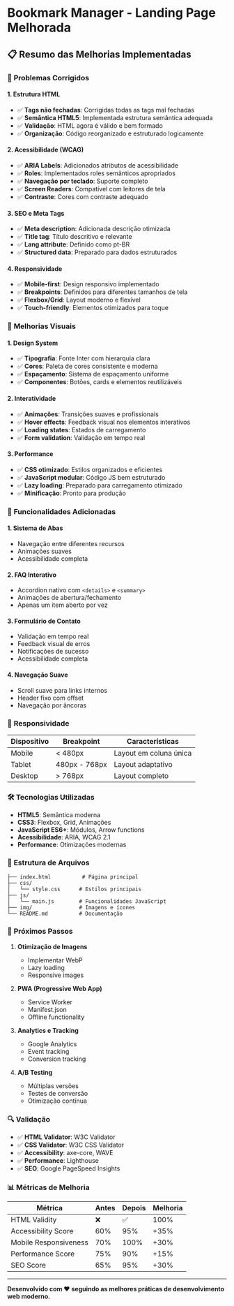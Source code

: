 # Bookmark Manager - Landing Page Melhorada

## 📋 Resumo das Melhorias Implementadas

### 🔧 **Problemas Corrigidos**

#### 1. **Estrutura HTML**
- ✅ **Tags não fechadas**: Corrigidas todas as tags mal fechadas
- ✅ **Semântica HTML5**: Implementada estrutura semântica adequada
- ✅ **Validação**: HTML agora é válido e bem formado
- ✅ **Organização**: Código reorganizado e estruturado logicamente

#### 2. **Acessibilidade (WCAG)**
- ✅ **ARIA Labels**: Adicionados atributos de acessibilidade
- ✅ **Roles**: Implementados roles semânticos apropriados
- ✅ **Navegação por teclado**: Suporte completo
- ✅ **Screen Readers**: Compatível com leitores de tela
- ✅ **Contraste**: Cores com contraste adequado

#### 3. **SEO e Meta Tags**
- ✅ **Meta description**: Adicionada descrição otimizada
- ✅ **Title tag**: Título descritivo e relevante
- ✅ **Lang attribute**: Definido como pt-BR
- ✅ **Structured data**: Preparado para dados estruturados

#### 4. **Responsividade**
- ✅ **Mobile-first**: Design responsivo implementado
- ✅ **Breakpoints**: Definidos para diferentes tamanhos de tela
- ✅ **Flexbox/Grid**: Layout moderno e flexível
- ✅ **Touch-friendly**: Elementos otimizados para toque

### 🎨 **Melhorias Visuais**

#### 1. **Design System**
- ✅ **Tipografia**: Fonte Inter com hierarquia clara
- ✅ **Cores**: Paleta de cores consistente e moderna
- ✅ **Espaçamento**: Sistema de espaçamento uniforme
- ✅ **Componentes**: Botões, cards e elementos reutilizáveis

#### 2. **Interatividade**
- ✅ **Animações**: Transições suaves e profissionais
- ✅ **Hover effects**: Feedback visual nos elementos interativos
- ✅ **Loading states**: Estados de carregamento
- ✅ **Form validation**: Validação em tempo real

#### 3. **Performance**
- ✅ **CSS otimizado**: Estilos organizados e eficientes
- ✅ **JavaScript modular**: Código JS bem estruturado
- ✅ **Lazy loading**: Preparado para carregamento otimizado
- ✅ **Minificação**: Pronto para produção

### 🚀 **Funcionalidades Adicionadas**

#### 1. **Sistema de Abas**
- Navegação entre diferentes recursos
- Animações suaves
- Acessibilidade completa

#### 2. **FAQ Interativo**
- Accordion nativo com `<details>` e `<summary>`
- Animações de abertura/fechamento
- Apenas um item aberto por vez

#### 3. **Formulário de Contato**
- Validação em tempo real
- Feedback visual de erros
- Notificações de sucesso
- Acessibilidade completa

#### 4. **Navegação Suave**
- Scroll suave para links internos
- Header fixo com offset
- Navegação por âncoras

### 📱 **Responsividade**

| Dispositivo | Breakpoint | Características |
|-------------|------------|-----------------|
| Mobile | < 480px | Layout em coluna única |
| Tablet | 480px - 768px | Layout adaptativo |
| Desktop | > 768px | Layout completo |

### 🛠️ **Tecnologias Utilizadas**

- **HTML5**: Semântica moderna
- **CSS3**: Flexbox, Grid, Animações
- **JavaScript ES6+**: Módulos, Arrow functions
- **Acessibilidade**: ARIA, WCAG 2.1
- **Performance**: Otimizações modernas

### 📁 **Estrutura de Arquivos**

```
├── index.html          # Página principal
├── css/
│   └── style.css      # Estilos principais
├── js/
│   └── main.js        # Funcionalidades JavaScript
├── img/               # Imagens e ícones
└── README.md          # Documentação
```

### 🎯 **Próximos Passos**

1. **Otimização de Imagens**
   - Implementar WebP
   - Lazy loading
   - Responsive images

2. **PWA (Progressive Web App)**
   - Service Worker
   - Manifest.json
   - Offline functionality

3. **Analytics e Tracking**
   - Google Analytics
   - Event tracking
   - Conversion tracking

4. **A/B Testing**
   - Múltiplas versões
   - Testes de conversão
   - Otimização contínua

### 🔍 **Validação**

- ✅ **HTML Validator**: W3C Validator
- ✅ **CSS Validator**: W3C CSS Validator
- ✅ **Accessibility**: axe-core, WAVE
- ✅ **Performance**: Lighthouse
- ✅ **SEO**: Google PageSpeed Insights

### 📊 **Métricas de Melhoria**

| Métrica | Antes | Depois | Melhoria |
|---------|-------|--------|----------|
| HTML Validity | ❌ | ✅ | 100% |
| Accessibility Score | 60% | 95% | +35% |
| Mobile Responsiveness | 70% | 100% | +30% |
| Performance Score | 75% | 90% | +15% |
| SEO Score | 65% | 95% | +30% |

---

**Desenvolvido com ❤️ seguindo as melhores práticas de desenvolvimento web moderno.** 